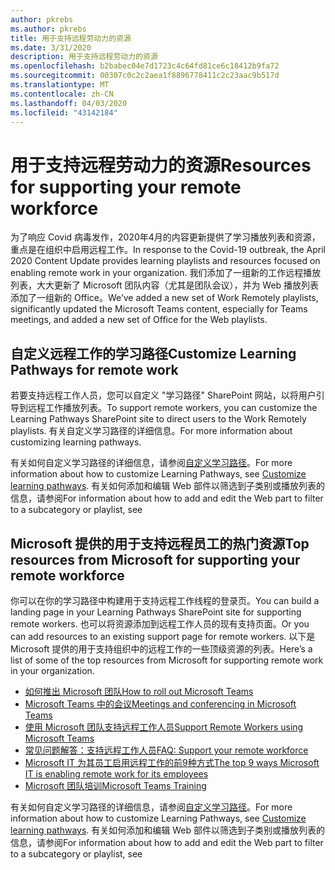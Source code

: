 ```yaml
---
author: pkrebs
ms.author: pkrebs
title: 用于支持远程劳动力的资源
ms.date: 3/31/2020
description: 用于支持远程劳动力的资源
ms.openlocfilehash: b2babec04e7d1723c4c64fd81ce6c18412b9fa72
ms.sourcegitcommit: 00307c0c2c2aea1f8896778411c2c23aac9b517d
ms.translationtype: MT
ms.contentlocale: zh-CN
ms.lasthandoff: 04/03/2020
ms.locfileid: "43142184"
---
```

# <a name="resources-for-supporting-your-remote-workforce"></a><span data-ttu-id="df702-103">用于支持远程劳动力的资源</span><span class="sxs-lookup"><span data-stu-id="df702-103">Resources for supporting your remote workforce</span></span>
<span data-ttu-id="df702-104">为了响应 Covid 病毒发作，2020年4月的内容更新提供了学习播放列表和资源，重点是在组织中启用远程工作。</span><span class="sxs-lookup"><span data-stu-id="df702-104">In response to the Covid-19 outbreak, the April 2020 Content Update provides learning playlists and resources focused on enabling remote work in your organization.</span></span> <span data-ttu-id="df702-105">我们添加了一组新的工作远程播放列表，大大更新了 Microsoft 团队内容（尤其是团队会议），并为 Web 播放列表添加了一组新的 Office。</span><span class="sxs-lookup"><span data-stu-id="df702-105">We’ve added a new set of Work Remotely playlists, significantly updated the Microsoft Teams content, especially for Teams meetings, and added a new set of Office for the Web playlists.</span></span> 

## <a name="customize-learning-pathways-for-remote-work"></a><span data-ttu-id="df702-106">自定义远程工作的学习路径</span><span class="sxs-lookup"><span data-stu-id="df702-106">Customize Learning Pathways for remote work</span></span>
<span data-ttu-id="df702-107">若要支持远程工作人员，您可以自定义 "学习路径" SharePoint 网站，以将用户引导到远程工作播放列表。</span><span class="sxs-lookup"><span data-stu-id="df702-107">To support remote workers, you can customize the Learning Pathways SharePoint site to direct users to the Work Remotely playlists.</span></span> <span data-ttu-id="df702-108">有关自定义学习路径的详细信息。</span><span class="sxs-lookup"><span data-stu-id="df702-108">For more information about customizing learning pathways.</span></span>

<span data-ttu-id="df702-109">有关如何自定义学习路径的详细信息，请参阅[自定义学习路径](custom_overview.md)。</span><span class="sxs-lookup"><span data-stu-id="df702-109">For more information about how to customize Learning Pathways, see [Customize learning pathways](custom_overview.md).</span></span> <span data-ttu-id="df702-110">有关如何添加和编辑 Web 部件以筛选到子类别或播放列表的信息，请参阅</span><span class="sxs-lookup"><span data-stu-id="df702-110">For information about how to add and edit the Web part to filter to a subcategory or playlist, see</span></span> 

## <a name="top-resources-from-microsoft-for-supporting-your-remote-workforce"></a><span data-ttu-id="df702-111">Microsoft 提供的用于支持远程员工的热门资源</span><span class="sxs-lookup"><span data-stu-id="df702-111">Top resources from Microsoft for supporting your remote workforce</span></span>
<span data-ttu-id="df702-112">你可以在你的学习路径中构建用于支持远程工作线程的登录页。</span><span class="sxs-lookup"><span data-stu-id="df702-112">You can build a landing page in your Learning Pathways SharePoint site for supporting remote workers.</span></span> <span data-ttu-id="df702-113">也可以将资源添加到远程工作人员的现有支持页面。</span><span class="sxs-lookup"><span data-stu-id="df702-113">Or you can add resources to an existing support page for remote workers.</span></span> <span data-ttu-id="df702-114">以下是 Microsoft 提供的用于支持组织中的远程工作的一些顶级资源的列表。</span><span class="sxs-lookup"><span data-stu-id="df702-114">Here’s a list of some of the top resources from Microsoft for supporting remote work in your organization.</span></span> 
- [<span data-ttu-id="df702-115">如何推出 Microsoft 团队</span><span class="sxs-lookup"><span data-stu-id="df702-115">How to roll out Microsoft Teams</span></span>](https://docs.microsoft.com/en-us/microsoftteams/how-to-roll-out-teams)
- [<span data-ttu-id="df702-116">Microsoft Teams 中的会议</span><span class="sxs-lookup"><span data-stu-id="df702-116">Meetings and conferencing in Microsoft Teams</span></span>](https://docs.microsoft.com/en-us/microsoftteams/deploy-meetings-microsoft-teams-landing-page)
- [<span data-ttu-id="df702-117">使用 Microsoft 团队支持远程工作人员</span><span class="sxs-lookup"><span data-stu-id="df702-117">Support Remote Workers using Microsoft Teams</span></span>](https://docs.microsoft.com/en-us/microsoftteams/support-remote-work-with-teams)
- [<span data-ttu-id="df702-118">常见问题解答：支持远程工作人员</span><span class="sxs-lookup"><span data-stu-id="df702-118">FAQ: Support your remote workforce</span></span>](https://docs.microsoft.com/en-us/microsoftteams/faq-support-remote-workforce)
- [<span data-ttu-id="df702-119">Microsoft IT 为其员工启用远程工作的前9种方式</span><span class="sxs-lookup"><span data-stu-id="df702-119">The top 9 ways Microsoft IT is enabling remote work for its employees</span></span>](https://www.microsoft.com/en-us/microsoft-365/blog/2020/03/12/top-9-ways-microsoft-it-enabling-remote-work-employees/)
- [<span data-ttu-id="df702-120">Microsoft 团队培训</span><span class="sxs-lookup"><span data-stu-id="df702-120">Microsoft Teams Training</span></span>](https://docs.microsoft.com/en-us/microsoftteams/training-microsoft-teams-landing-page)


<span data-ttu-id="df702-121">有关如何自定义学习路径的详细信息，请参阅[自定义学习路径](custom_overview.md)。</span><span class="sxs-lookup"><span data-stu-id="df702-121">For more information about how to customize Learning Pathways, see [Customize learning pathways](custom_overview.md).</span></span> <span data-ttu-id="df702-122">有关如何添加和编辑 Web 部件以筛选到子类别或播放列表的信息，请参阅</span><span class="sxs-lookup"><span data-stu-id="df702-122">For information about how to add and edit the Web part to filter to a subcategory or playlist, see</span></span> 


 
